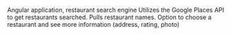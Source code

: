 Angular application, restaurant search engine
Utilizes the Google Places API to get restaurants searched. Pulls restaurant names. Option to choose a restaurant and see more information (address, rating, photo)
